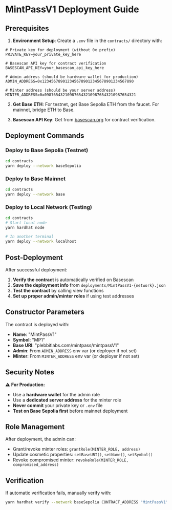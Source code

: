 # MintPassV1 Deployment Guide

## Prerequisites

1. **Environment Setup**: Create a `.env` file in the `contracts/` directory with:

```env
# Private key for deployment (without 0x prefix)
PRIVATE_KEY=your_private_key_here

# Basescan API key for contract verification
BASESCAN_API_KEY=your_basescan_api_key_here

# Admin address (should be hardware wallet for production)
ADMIN_ADDRESS=0x1234567890123456789012345678901234567890

# Minter address (should be your server address)
MINTER_ADDRESS=0x0987654321098765432109876543210987654321
```

2. **Get Base ETH**: For testnet, get Base Sepolia ETH from the faucet. For mainnet, bridge ETH to Base.

3. **Basescan API Key**: Get from [basescan.org](https://basescan.org/apis) for contract verification.

## Deployment Commands

### Deploy to Base Sepolia (Testnet)
```bash
cd contracts
yarn deploy --network baseSepolia
```

### Deploy to Base Mainnet
```bash
cd contracts
yarn deploy --network base
```

### Deploy to Local Network (Testing)
```bash
cd contracts
# Start local node
yarn hardhat node

# In another terminal
yarn deploy --network localhost
```

## Post-Deployment

After successful deployment:

1. **Verify the contract** is automatically verified on Basescan
2. **Save the deployment info** from `deployments/MintPassV1-{network}.json`
3. **Test the contract** by calling view functions
4. **Set up proper admin/minter roles** if using test addresses

## Constructor Parameters

The contract is deployed with:
- **Name**: "MintPassV1"
- **Symbol**: "MP1" 
- **Base URI**: "plebbitlabs.com/mintpass/mintpassV1"
- **Admin**: From `ADMIN_ADDRESS` env var (or deployer if not set)
- **Minter**: From `MINTER_ADDRESS` env var (or deployer if not set)

## Security Notes

⚠️ **For Production:**
- Use a **hardware wallet** for the admin role
- Use a **dedicated server address** for the minter role
- **Never commit** your private key or `.env` file
- **Test on Base Sepolia first** before mainnet deployment

## Role Management

After deployment, the admin can:
- Grant/revoke minter roles: `grantRole(MINTER_ROLE, address)`
- Update cosmetic properties: `setBaseURI()`, `setName()`, `setSymbol()`
- Revoke compromised minter: `revokeRole(MINTER_ROLE, compromised_address)`

## Verification

If automatic verification fails, manually verify with:

```bash
yarn hardhat verify --network baseSepolia CONTRACT_ADDRESS "MintPassV1" "MP1" "plebbitlabs.com/mintpass/mintpassV1" "ADMIN_ADDRESS" "MINTER_ADDRESS"
``` 